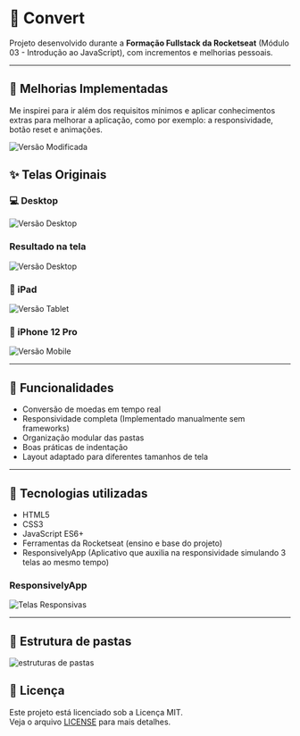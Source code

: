 # 🔄 Convert

Projeto desenvolvido durante a **Formação Fullstack da Rocketseat** (Módulo 03 - Introdução ao JavaScript), com incrementos e melhorias pessoais.

---

## 🔀 Melhorias Implementadas
  Me inspirei para ir além dos requisitos mínimos e aplicar conhecimentos extras para melhorar a aplicação, como por exemplo: a responsividade, botão reset e animações.

  ![Versão Modificada](https://i.imgur.com/ZDEY2XQ.png)

## ✨ Telas Originais

### 💻 Desktop 
![Versão Desktop](https://i.imgur.com/lFSzHdw.png)

### Resultado na tela
![Versão Desktop](https://i.imgur.com/ETEt1I9.png)

### 📱 iPad
![Versão Tablet](https://i.imgur.com/cylGiek.jpeg)

### 📱 iPhone 12 Pro
![Versão Mobile](https://i.imgur.com/0Vzg4VD.jpeg)

---

## 🚀 Funcionalidades

- Conversão de moedas em tempo real
- Responsividade completa (Implementado manualmente sem frameworks)
- Organização modular das pastas
- Boas práticas de indentação
- Layout adaptado para diferentes tamanhos de tela

---

## 🧪 Tecnologias utilizadas

- HTML5
- CSS3
- JavaScript ES6+
- Ferramentas da Rocketseat (ensino e base do projeto)
- ResponsivelyApp (Aplicativo que auxilia na responsividade simulando 3 telas ao mesmo tempo)

### ResponsivelyApp
![Telas Responsivas](https://i.imgur.com/YAgPncm.png)

---

## 📁 Estrutura de pastas

![estruturas de pastas](https://i.imgur.com/TuCNBuY.png)

## 📄 Licença

Este projeto está licenciado sob a Licença MIT.  
Veja o arquivo [LICENSE](./LICENSE) para mais detalhes.

